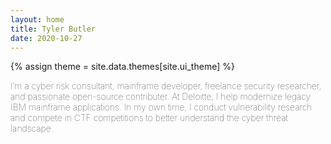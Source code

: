 ```yaml
---
layout: home
title: Tyler Butler
date: 2020-10-27
---
```


{% assign theme = site.data.themes[site.ui_theme] %}

<p style="font-family:{{ theme.title-font }};font-weight:100;color:{{ theme.nav-text}};">
I’m a cyber risk consultant, mainframe developer, freelance security researcher, and passionate open-source contributer. At Deloitte, I help modernize legacy IBM mainframe applications. In my own time, I conduct vulnerability research and compete in CTF competitions to better understand the cyber threat landscape.
</p>